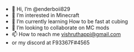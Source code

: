 - 👋 Hi, I’m @enderboii829
- 👀 I’m interested in Minecraft
- 🌱 I’m currently learning How to be fast at cubing
- 💞️ I’m looking to collaborate on MC mods
- 📫 How to reach me vishruthappi@gmail.com
- or my discord at F93367F#4565

<!---
enderboii829/enderboii829 is a ✨ special ✨ repository because its `README.md` (this file) appears on your GitHub profile.
You can click the Preview link to take a look at your changes.
--->
